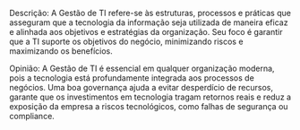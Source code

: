 Descrição: A Gestão de TI refere-se às estruturas, processos e práticas que asseguram que a tecnologia da informação seja utilizada de maneira eficaz e alinhada aos objetivos e estratégias da organização. Seu foco é garantir que a TI suporte os objetivos do negócio, minimizando riscos e maximizando os benefícios.

Opinião: A Gestão de TI é essencial em qualquer organização moderna, pois a tecnologia está profundamente integrada aos processos de negócios. Uma boa governança ajuda a evitar desperdício de recursos, garante que os investimentos em tecnologia tragam retornos reais e reduz a exposição da empresa a riscos tecnológicos, como falhas de segurança ou compliance.
